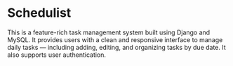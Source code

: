 # Schedulist
This is a feature-rich task management system built using Django and MySQL. It provides users with a clean and responsive interface to manage daily tasks — including adding, editing, and organizing tasks by due date. It also supports user authentication.
